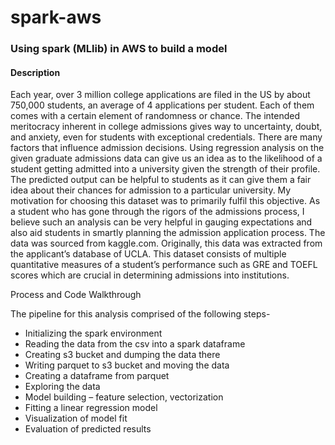 # spark-aws

### Using spark (MLlib) in AWS to build a model

#### Description
Each year, over 3 million college applications are filed in the US by about 750,000 students, an average of 4 applications per student. Each of them comes with a certain element of randomness or chance. The intended meritocracy inherent in college admissions gives way to uncertainty, doubt, and anxiety, even for students with exceptional credentials. There are many factors that influence admission decisions. Using regression analysis on the given graduate admissions data can give us an idea as to the likelihood of a student getting admitted into a university given the strength of their profile. The predicted output can be helpful to students as it can give them a fair idea about their chances for admission to a particular university. My motivation for choosing this dataset was to primarily fulfil this objective. As a student who has gone through the rigors of the admissions process, I believe such an analysis can be very helpful in gauging expectations and also aid students in smartly planning the admission application process.
The data was sourced from kaggle.com. Originally, this data was extracted from the applicant’s database of UCLA. This dataset consists of multiple quantitative measures of a student’s performance such as GRE and TOEFL scores which are crucial in determining admissions into institutions. 

Process and Code Walkthrough

The pipeline for this analysis comprised of the following steps-
*	Initializing the spark environment
*	Reading the data from the csv into a spark dataframe
*	Creating s3 bucket and dumping the data there
*	Writing parquet to s3 bucket and moving the data
*	Creating a dataframe from parquet
*	Exploring the data
*	Model building – feature selection, vectorization
*	Fitting a linear regression model
*	Visualization of model fit
*	Evaluation of predicted results
